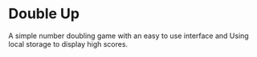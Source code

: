 # Double Up

A simple number doubling game with an easy to use interface and Using local storage to display high scores.
